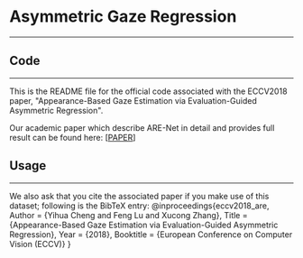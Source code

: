 # Asymmetric Gaze Regression
---

## Code
---
This is the README file for the official code associated with the ECCV2018 paper, "Appearance-Based Gaze Estimation via Evaluation-Guided Asymmetric Regression". 

Our academic paper which describe ARE-Net in detail and provides full result can be found here: \[[PAPER]( http://openaccess.thecvf.com/content_ECCV_2018/papers/Yihua_Cheng_Appearance-Based_Gaze_Estimation_ECCV_2018_paper.pdf)\]


## Usage
---
We also ask that you cite the associated paper if you make use of this dataset; following is the BibTeX entry:
@inproceedings{eccv2018_are,
Author = {Yihua Cheng and Feng Lu and Xucong Zhang},
Title = {Appearance-Based Gaze Estimation via Evaluation-Guided Asymmetric Regression},
Year = {2018},
Booktitle = {European Conference on Computer Vision (ECCV)}
}
